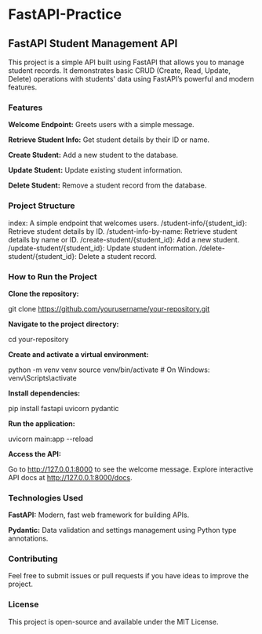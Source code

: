 # FastAPI-Practice
<h2>FastAPI Student Management API</h2>
This project is a simple API built using FastAPI that allows you to manage student records. It demonstrates basic CRUD (Create, Read, Update, Delete) operations with students' data using FastAPI’s powerful and modern features.

<h3>Features</h3>

<b>Welcome Endpoint:</b> Greets users with a simple message.

<b>Retrieve Student Info:</b> Get student details by their ID or name.

<b>Create Student:</b> Add a new student to the database.

<b>Update Student:</b> Update existing student information.

<b>Delete Student:</b> Remove a student record from the database.

<h3>Project Structure</h3>
index: A simple endpoint that welcomes users.
/student-info/{student_id}: Retrieve student details by ID.
/student-info-by-name: Retrieve student details by name or ID.
/create-student/{student_id}: Add a new student.
/update-student/{student_id}: Update student information.
/delete-student/{student_id}: Delete a student record.

<h3>How to Run the Project</h3>

<b>Clone the repository:</b>

git clone https://github.com/yourusername/your-repository.git

<b>Navigate to the project directory:</b>

cd your-repository

<b>Create and activate a virtual environment:</b>

python -m venv venv
source venv/bin/activate  # On Windows: venv\Scripts\activate

<b>Install dependencies:</b>

pip install fastapi uvicorn pydantic

<b>Run the application:</b>

uvicorn main:app --reload

<b>Access the API:</b>

Go to http://127.0.0.1:8000 to see the welcome message.
Explore interactive API docs at http://127.0.0.1:8000/docs.

<h3>Technologies Used</h3>
<b>FastAPI:</b> Modern, fast web framework for building APIs.

<b>Pydantic:</b> Data validation and settings management using Python type annotations.

<h3>Contributing</h3>
Feel free to submit issues or pull requests if you have ideas to improve the project.

<h3>License</h3>
This project is open-source and available under the MIT License.
